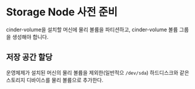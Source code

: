# Storage Node 사전 준비

cinder-volume을 설치할 머신에 물리 볼륨을 파티션하고, cinder-volume 볼륨 그룹을 생성해야 합니다.

## 저장 공간 할당

운영체제가 설치된 머신의 물리 볼륨을 제외한(일반적으 `/dev/sda`) 하드디스크와 같은 스토리지 디바이스를 물리 볼륨으로 추가한다.
